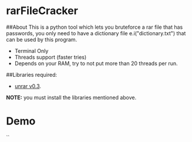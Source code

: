 # rarFileCracker

##About
This is a python tool which lets you bruteforce a rar file that has passwords, you only need to have a dictionary file e.i("dictionary.txt") that can be used by this program.
- Terminal Only
- Threads support (faster tries)
- Depends on your RAM, try to not put more than 20 threads per run.

##Libraries required:
- [unrar v0.3](https://pypi.python.org/pypi/unrar/0.3).

**NOTE:** you must install the libraries mentioned above.

# Demo

``
